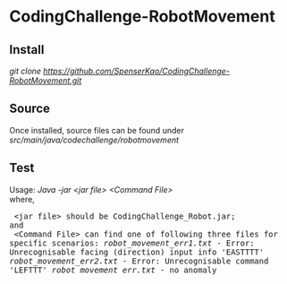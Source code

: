 # CodingChallenge-RobotMovement

## Install
_git clone https://github.com/SpenserKao/CodingChallenge-RobotMovement.git_
  
## Source
Once installed, source files can be found under _src/main/java/codechallenge/robotmovement_

## Test
   Usage: _Java -jar &lt;jar file&gt; &lt;Command File&gt;_<br/>
	 where, <br/>
	 <pre>
		&lt;jar file&gt; should be CodingChallenge_Robot.jar; and <br/>
		&lt;Command File&gt; can find one of following three files for specific scenarios:
			  _robot_movement_err1.txt_ - Error: Unrecognisable facing (direction) input info 'EASTTTT'
			  _robot_movement_err2.txt_ - Error: Unrecognisable command 'LEFTTT'
			  _robot_movement_err.txt_ - no anomaly	
	</pre>
